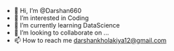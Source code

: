 - 👋 Hi, I’m @Darshan660
- 👀 I’m interested in Coding
- 🌱 I’m currently learning DataScience
- 💞️ I’m looking to collaborate on ...
- 📫 How to reach me darshankholakiya12@gmail.com

<!---
Darshan660/Darshan660 is a ✨ special ✨ repository because its `README.md` (this file) appears on your GitHub profile.
You can click the Preview link to take a look at your changes.
--->
